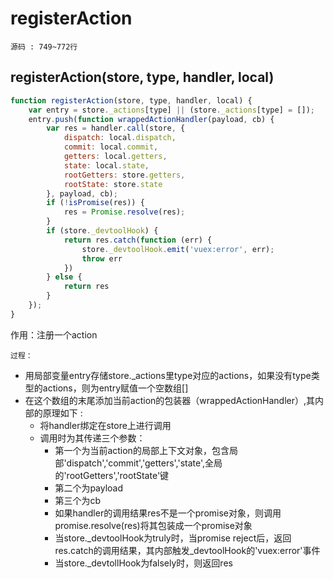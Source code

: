 # registerAction
`源码 : 749~772行`
## registerAction(store, type, handler, local)
```js
function registerAction(store, type, handler, local) {
    var entry = store._actions[type] || (store._actions[type] = []);
    entry.push(function wrappedActionHandler(payload, cb) {
        var res = handler.call(store, {
            dispatch: local.dispatch,
            commit: local.commit,
            getters: local.getters,
            state: local.state,
            rootGetters: store.getters,
            rootState: store.state
        }, payload, cb);
        if (!isPromise(res)) {
            res = Promise.resolve(res);
        }
        if (store._devtoolHook) {
            return res.catch(function (err) {
                store._devtoolHook.emit('vuex:error', err);
                throw err
            })
        } else {
            return res
        }
    });
}
```

作用：注册一个action

`过程：`

* 用局部变量entry存储store._actions里type对应的actions，如果没有type类型的actions，则为entry赋值一个空数组[]
* 在这个数组的末尾添加当前action的包装器（wrappedActionHandler）,其内部的原理如下 :
    * 将handler绑定在store上进行调用
    * 调用时为其传递三个参数：
        * 第一个为当前action的局部上下文对象，包含局部'dispatch','commit','getters','state',全局的'rootGetters','rootState'键
        * 第二个为payload
        * 第三个为cb
        * 如果handler的调用结果res不是一个promise对象，则调用promise.resolve(res)将其包装成一个promise对象
        * 当store._devtoolHook为truly时，当promise reject后，返回res.catch的调用结果，其内部触发_devtoolHook的'vuex:error'事件
        * 当store._devtollHook为falsely时，则返回res


